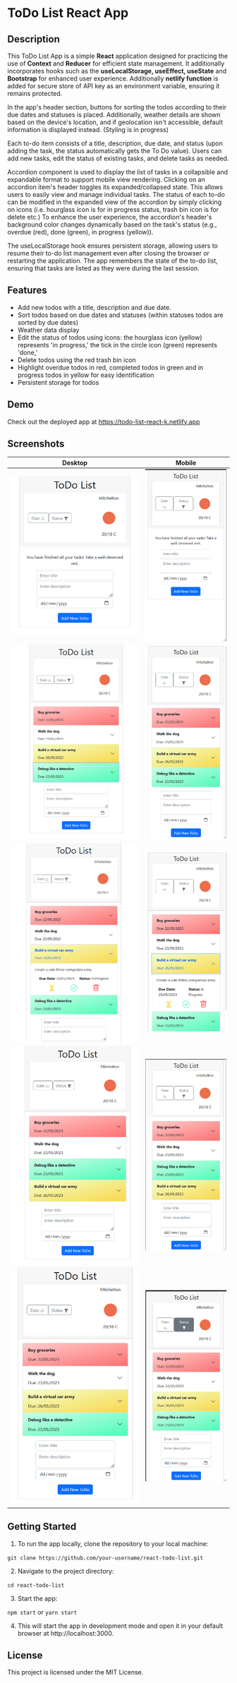 # ToDo List React App

## Description

This ToDo List App is a simple **React** application designed for practicing the use of **Context** and **Reducer** for efficient state management. It additionally incorporates hooks such as the **useLocalStorage, useEffect, useState** and **Bootstrap** for enhanced user experience. Additionally **netlify function** is added for secure store of API key as an environment variable, ensuring it remains protected.

In the app's header section, buttons for sorting the todos according to their due dates and statuses is placed. Additionally, weather details are shown based on the device's location, and if geolocation isn't accessible, default information is displayed instead. (Styling is in progress)

Each to-do item consists of a title, description, due date, and status (upon adding the task, the status automatically gets the To Do value). Users can add new tasks, edit the status of existing tasks, and delete tasks as needed.

Accordion component is used to display the list of tasks in a collapsible and expandable format to support mobile view rendering. Clicking on an accordion item's header toggles its expanded/collapsed state. This allows users to easily view and manage individual tasks. The status of each to-do can be modified in the expanded view of the accordion by simply clicking on icons (i.e. hourglass icon is for in progress status, trash bin icon is for delete etc.)
To enhance the user experience, the accordion's header's background color changes dynamically based on the task's status (e.g., overdue (red), done (green), in progress (yellow)).

The useLocalStorage hook ensures persistent storage, allowing users to resume their to-do list management even after closing the browser or restarting the application. The app remembers the state of the to-do list, ensuring that tasks are listed as they were during the last session.

## Features

* Add new todos with a title, description and due date.
* Sort todos based on due dates and statuses (within statuses todos are sorted by due dates)
* Weather data display
* Edit the status of todos using icons: the hourglass icon (yellow) represents 'in progress,' the tick in the circle icon (green) represents 'done,'
* Delete todos using the red trash bin icon
* Highlight overdue todos in red, completed todos in green and in progress todos in yellow for easy identification
* Persistent storage for todos

## Demo

Check out the deployed app at https://todo-list-react-k.netlify.app

## Screenshots

| Desktop | Mobile |
|---------|---------|
| ![Start display desktop](./public/start_display_desktop.png) | ![Start display mobile](./public/start_display_mobile.png) |
| ![Todos desktop](./public/todos_desktop.png) | ![Todos desktop](./public/todos_mobile.png) |
| ![Open todo desktop](./public/todos_open_desktop.png) | ![Open todo desktop](./public/todos_open_mobile.png) |
| ![Sorted by due date](./public/todos_desktop_sorted_duedate.png) | ![Sorted by due date](./public/todos_mobile_sorted_duedate.png) |
| ![Sorted by status](./public/todos_desktop_sorted_status.png) | ![Sorted by status](./public/todos_mobile_sorted_status.png) |



## Getting Started

1. To run the app locally, clone the repository to your local machine:

```git clone https://github.com/your-username/react-todo-list.git```  

2. Navigate to the project directory:

```cd react-todo-list```  

3. Start the app:

```npm start``` or ```yarn start```  

4. This will start the app in development mode and open it in your default browser at http://localhost:3000.


## License

This project is licensed under the MIT License.
